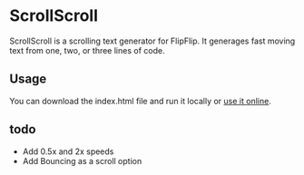 # ScrollScroll

ScrollScroll is a scrolling text generator for FlipFlip. It generages fast moving text from one, two, or three lines of code.
## Usage

You can download the index.html file and run it locally or [use it online](https://bovadaesnuts.github.io/ScrollScroll/).
## todo

-   Add 0.5x and 2x speeds
-    Add Bouncing as a scroll option
